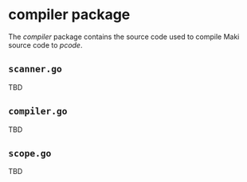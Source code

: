 # compiler package

The _compiler_ package contains the source code used to compile Maki source code to _pcode_.

## `scanner.go`
TBD

## `compiler.go`
TBD

## `scope.go`
TBD